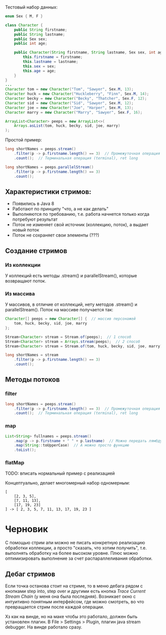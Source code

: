 Тестовый набор данных:

```java
enum Sex { M, F }

class Character {
    public String firstname;
    public String lastname;
    public Sex sex;
    public int age;

    public Character(String firstname, String lastname, Sex sex, int age) {
        this.firstname = firstname;
        this.lastname = lastname;
        this.sex = sex;
        this.age = age;
    }
}
...
Character tom = new Character("Tom", "Sawyer", Sex.M, 13);
Character huck = new Character("Huckleberry", "Finn", Sex.M, 14);
Character becky = new Character("Becky", "Thatcher", Sex.F, 12);
Character sid = new Character("Sid", "Sawyer", Sex.M, 12);
Character joe = new Character("Joe", "Harper", Sex.M, 13);
Character marry = new Character("Marry", "Sawyer", Sex.F, 16);

ArrayList<Character> peeps = new ArrayList<>(
    Arrays.asList(tom, huck, becky, sid, joe, marry)
);
```

Простой пример:

```java
long shortNames = peeps.stream()
    .filter(p -> p.firstname.length() == 3)  // Промежуточная операция (intermediate), ret Stream<T>
    .count();  // Терминальная операция (terminal), ret long

long shortNames = peeps.parallelStream()
    .filter(p -> p.firstname.length() == 3)
    .count();
```



## Характеристики стримов:

* Появились в Java 8
* Работают по принципу "что, а не как делать"
* Выполняются по требованию, т.е. работа начнется только когда потребуют результат
* Поток не изменяет свой источник (коллекцию, поток), а выдает новый поток
* Поток не сохраняет свои элементы (???)



## Создание стримов

### Из коллекции

У коллекций есть методы .stream() и parallelStream(), которые возвращают поток.

### Из массива

У массивов, в отличие от коллекций, нету методов .stream() и parallelStream(). Поток на массиве получается так:

```java
Character[] peeps = new Character[] {  // массив персонажей
    tom, huck, becky, sid, joe, marry
};

Stream<Character> stream = Stream.of(peeps);  // 1 способ
Stream<Character> stream = Arrays.stream(peeps);  // 2 способ
Stream<Character> stream = Stream.of(tom, huck, becky, sid, joe, marry);  // 3 способ

long shortNames = stream
    .filter(p -> p.firstname.length() == 3)
    .count();
```



## Методы потоков

### filter

```java
long shortNames = peeps.stream()
    .filter(p -> p.firstname.length() == 3)  // Промежуточная операция (intermediate), ret Stream<T>
    .count();  // Терминальная операция (terminal), ret long
```

### map

```java
List<String> fullnames = peeps.stream()
    .map(p -> p.firstname + " " + p.lastname)  // Можно передать лямбду
    .map(String::toUpperCase)  // А можно просто функцию
    .toList();
```

### flatMap

TODO: вписать нормальный пример с реализацией

Концептуально, делает многомерный набор одномерным:

```
[ 
	[2, 3, 5], 
    [7, 11, 13], 
    [17, 19, 23] 
] -> [ 2, 3, 5, 7, 11, 13, 17, 19, 23 ]
```







# Черновик

С помощью стрим апи можно не писать конкретную реализацию обработки коллекции, а просто "сказать, что хотим получить", т.е. выполнять обработку на более высоком уровне. Плюс можно оптимизировать выполнение за счет распараллеливания обработки.



## Дебаг стримов

Если точка останова стоит на стриме, то в меню дебага рядом с кнопками step into, step over и другими есть кнопка *Trace Current Stream Chain* (у меня она была последняя). Возникает окно с интуитивно понятным интерфейсом, где можно смотреть, во что превращается стрим после каждой операции.

Хз как на винде, но на маке чтобы это работало, должен быть установлен плагин. В File > Settings > Plugin, плагин java stream debugger. На винде работало сразу.